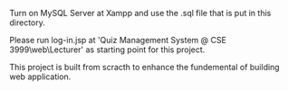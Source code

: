 Turn on MySQL Server at Xampp and use the .sql file that is put in this directory.

Please run log-in.jsp at 'Quiz Management System @ CSE 3999\web\Lecturer' as starting point for this project.

This project is built from scracth to enhance the fundemental of building web application.